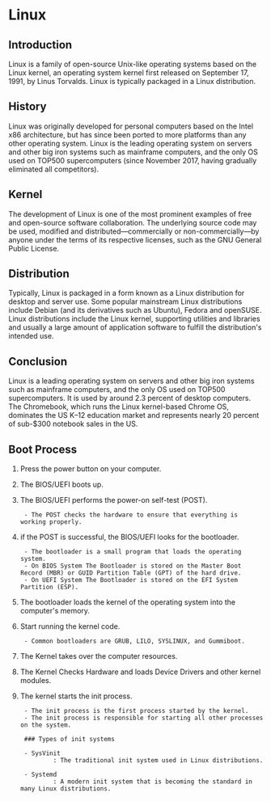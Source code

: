 # Linux 

## Introduction

Linux is a family of open-source Unix-like operating systems based on the Linux kernel, an operating system kernel first released on September 17, 1991, by Linus Torvalds. Linux is typically packaged in a Linux distribution.

## History

Linux was originally developed for personal computers based on the Intel x86 architecture, but has since been ported to more platforms than any other operating system. Linux is the leading operating system on servers and other big iron systems such as mainframe computers, and the only OS used on TOP500 supercomputers (since November 2017, having gradually eliminated all competitors).

## Kernel

The development of Linux is one of the most prominent examples of free and open-source software collaboration. The underlying source code may be used, modified and distributed—commercially or non-commercially—by anyone under the terms of its respective licenses, such as the GNU General Public License.

## Distribution

Typically, Linux is packaged in a form known as a Linux distribution for desktop and server use. Some popular mainstream Linux distributions include Debian (and its derivatives such as Ubuntu), Fedora and openSUSE. Linux distributions include the Linux kernel, supporting utilities and libraries and usually a large amount of application software to fulfill the distribution's intended use.

## Conclusion

Linux is a leading operating system on servers and other big iron systems such as mainframe computers, and the only OS used on TOP500 supercomputers. It is used by around 2.3 percent of desktop computers. The Chromebook, which runs the Linux kernel-based Chrome OS, dominates the US K–12 education market and represents nearly 20 percent of sub-$300 notebook sales in the US.

## Boot Process

1. Press the power button on your computer.

2. The BIOS/UEFI boots up.
3. The BIOS/UEFI performs the power-on self-test (POST).
        
        - The POST checks the hardware to ensure that everything is working properly.
4. if the POST is successful, the BIOS/UEFI looks for the bootloader.

        - The bootloader is a small program that loads the operating system.
        - On BIOS System The Bootloader is stored on the Master Boot Record (MBR) or GUID Partition Table (GPT) of the hard drive.
        - On UEFI System The Bootloader is stored on the EFI System Partition (ESP).
5. The bootloader loads the kernel of the operating system into the computer's memory.
6. Start running the kernel code.

        - Common bootloaders are GRUB, LILO, SYSLINUX, and Gummiboot.
7. The Kernel takes over the computer resources.
8. The Kernel Checks Hardware and loads Device Drivers and other kernel modules.
9. The kernel starts the init process.

        - The init process is the first process started by the kernel.
        - The init process is responsible for starting all other processes on the system.

        ### Types of init systems

        - SysVinit
                : The traditional init system used in Linux distributions.

        - Systemd
                : A modern init system that is becoming the standard in many Linux distributions.


